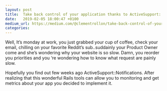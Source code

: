 ```yaml
---
layout: post
title:  Take back control of your application thanks to ActiveSupport::Notifications
date:   2019-02-05 18:00:47 +0100
medium_url: https://medium.com/@clementrollon/take-back-control-of-your-application-thanks-to-activesupport-notifications-be886618577
categories:
---
```


Well, It’s monday at work, you just grabbed your cup of coffee, check your email, chilling on your favorite Reddit’s sub..suddainly your Product Owner come and she’s wondering why your website is so slow. Damn, you reorder you priorities and you ‘re wondering how to know what request are painly slow.


Hopefully you find out few weeks ago ActiveSupport::Notifications. After realizing that this wonderful Rails tools can allow you to monitoring and get metrics about your app you decided to implement it.
